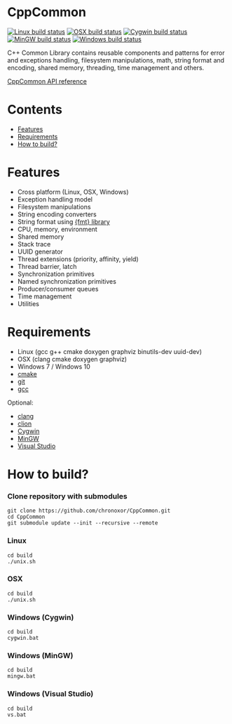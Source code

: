 # CppCommon

[![Linux build status](https://img.shields.io/travis/chronoxor/CppCommon/master.svg?label=Linux)](https://travis-ci.org/chronoxor/CppCommon)
[![OSX build status](https://img.shields.io/travis/chronoxor/CppCommon/master.svg?label=OSX)](https://travis-ci.org/chronoxor/CppCommon)
[![Cygwin build status](https://img.shields.io/appveyor/ci/chronoxor/CppCommon/master.svg?label=Cygwin)](https://ci.appveyor.com/project/chronoxor/CppCommon)
[![MinGW build status](https://img.shields.io/appveyor/ci/chronoxor/CppCommon/master.svg?label=MinGW)](https://ci.appveyor.com/project/chronoxor/CppCommon)
[![Windows build status](https://img.shields.io/appveyor/ci/chronoxor/CppCommon/master.svg?label=Windows)](https://ci.appveyor.com/project/chronoxor/CppCommon)

C++ Common Library contains reusable components and patterns for error and
exceptions handling, filesystem manipulations, math, string format and
encoding, shared memory, threading, time management and others.

[CppCommon API reference](https://chronoxor.github.io/CppCommon/index.html)

# Contents
  * [Features](#features)
  * [Requirements](#requirements)
  * [How to build?](#how-to-build)

# Features
* Cross platform (Linux, OSX, Windows)
* Exception handling model
* Filesystem manipulations
* String encoding converters
* String format using [{fmt} library](http://fmtlib.net)
* CPU, memory, environment
* Shared memory
* Stack trace
* UUID generator
* Thread extensions (priority, affinity, yield)
* Thread barrier, latch
* Synchronization primitives
* Named synchronization primitives
* Producer/consumer queues
* Time management
* Utilities

# Requirements
* Linux (gcc g++ cmake doxygen graphviz binutils-dev uuid-dev)
* OSX (clang cmake doxygen graphviz)
* Windows 7 / Windows 10
* [cmake](https://www.cmake.org)
* [git](https://git-scm.com)
* [gcc](https://gcc.gnu.org)

Optional:
* [clang](https://clang.llvm.org)
* [clion](https://www.jetbrains.com/clion)
* [Cygwin](https://cygwin.com)
* [MinGW](https://mingw-w64.org/doku.php)
* [Visual Studio](https://www.visualstudio.com)

# How to build?

### Clone repository with submodules
```shell
git clone https://github.com/chronoxor/CppCommon.git
cd CppCommon
git submodule update --init --recursive --remote
```

### Linux
```shell
cd build
./unix.sh
```

### OSX
```shell
cd build
./unix.sh
```

### Windows (Cygwin)
```shell
cd build
cygwin.bat
```

### Windows (MinGW)
```shell
cd build
mingw.bat
```

### Windows (Visual Studio)
```shell
cd build
vs.bat
```
